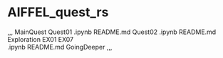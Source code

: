 # AIFFEL_quest_rs
,,,
	MainQuest
		Quest01
			.ipynb
			README.md
		Quest02
			.ipynb
			README.md
	Exploration
		EX01
		EX07	
			.ipynb
			README.md
	GoingDeeper
,,,
